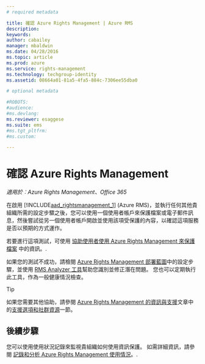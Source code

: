 ```yaml
---
# required metadata

title: 確認 Azure Rights Management | Azure RMS
description:
keywords:
author: cabailey
manager: mbaldwin
ms.date: 04/28/2016
ms.topic: article
ms.prod: azure
ms.service: rights-management
ms.technology: techgroup-identity
ms.assetid: 08664a01-81a5-4fa5-884c-7306ee55dba0

# optional metadata

#ROBOTS:
#audience:
#ms.devlang:
ms.reviewer: esaggese
ms.suite: ems
#ms.tgt_pltfrm:
#ms.custom:

---
```


# 確認 Azure Rights Management

*適用於︰Azure Rights Management、Office 365*

在啟用 [!INCLUDE[aad_rightsmanagement_1](../includes/aad_rightsmanagement_1_md.md)] (Azure RMS)，並執行任何其他貴組織所需的設定步驟之後，您可以使用一個使用者帳戶來保護檔案或電子郵件訊息，然後嘗試從另一個使用者帳戶開啟並使用該項受保護的內容，以確認這項服務是否以預期的方式運作。

若要進行這項測試，可使用 [協助使用者使用 Azure Rights Management 來保護檔案](help-users.md) 中的資訊。.

如果您的測試不成功，請檢閱 [Azure Rights Management 部署藍圖](../plan-design/deployment-roadmap.md)中的設定步驟，並使用 [RMS Analyzer 工具](http://www.microsoft.com/en-us/download/details.aspx?id=46437)幫助您識別並修正潛在問題。 您也可以定期執行此工具，作為一般健康情況檢查。

> [!TIP]
> 如果您需要其他協助，請參閱 [Azure Rights Management 的資訊與支援](../get-started/information-support.md)文章中的[支援選項和社群資源](../get-started/information-support.md##support-options-and-community-resources)一節。

## 後續步驟

您可以使用使用狀況記錄來監視貴組織如何使用資訊保護。 如需詳細資訊，請參閱 [記錄和分析 Azure Rights Management 使用情況](log-analyze-usage.md)。.





<!--HONumber=Apr16_HO4-->


